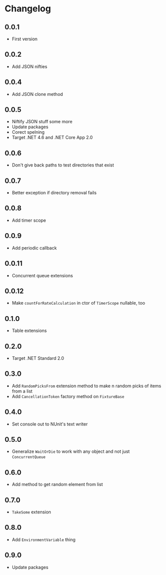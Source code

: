 # Changelog

## 0.0.1
* First version

## 0.0.2
* Add JSON nifties

## 0.0.4
* Add JSON clone method

## 0.0.5
* Niftify JSON stuff some more
* Update packages
* Corect spelning
* Target .NET 4.6 and .NET Core App 2.0

## 0.0.6
* Don't give back paths to test directories that exist

## 0.0.7
* Better exception if directory removal fails

## 0.0.8
* Add timer scope

## 0.0.9
* Add periodic callback

## 0.0.11
* Concurrent queue extensions

## 0.0.12
* Make `countForRateCalculation` in ctor of `TimerScope` nullable, too

## 0.1.0
* Table extensions

## 0.2.0
* Target .NET Standard 2.0

## 0.3.0
* Add `RandomPicksFrom` extension method to make n random picks of items from a list
* Add `CancellationToken` factory method on `FixtureBase`

## 0.4.0
* Set console out to NUnit's text writer

## 0.5.0
* Generalize `WaitOrDie` to work with any object and not just `ConcurrentQueue`

## 0.6.0
* Add method to get random element from list

## 0.7.0
* `TakeSome` extension

## 0.8.0
* Add `EnvironmentVariable` thing

## 0.9.0
* Update packages
